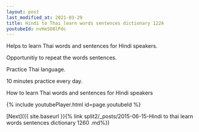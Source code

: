 ```yaml
---
layout: post
last_modified_at: 2021-03-29
title: Hindi to Thai learn words sentences dictionary 1224 
youtubeId: nvHeSO8lPdc
---
```

 
 
Helps to learn Thai words and sentences for Hindi speakers.

Opportunitiy to repeat the words sentences. 

Practice Thai language. 
 
10 minutes practice every day. 
 
How to learn Thai words and sentences for Hindi speakers 
 
{% include youtubePlayer.html id=page.youtubeId %}
 
 
[Next]({{ site.baseurl }}{% link  split2/_posts/2015-06-15-Hindi to thai learn words sentences dictionary 1260 .md%})
 
